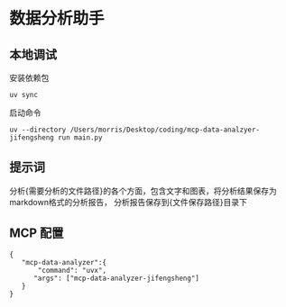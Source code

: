 # 数据分析助手


## 本地调试

安装依赖包
```
uv sync
```
启动命令
```
uv --directory /Users/morris/Desktop/coding/mcp-data-analzyer-jifengsheng run main.py
```
## 提示词
分析{需要分析的文件路径}的各个方面，包含文字和图表，将分析结果保存为markdown格式的分析报告，
分析报告保存到{文件保存路径}目录下

## MCP 配置
```
{
   "mcp-data-analyzer":{
       "command": "uvx",
      "args": ["mcp-data-analyzer-jifengsheng"]
   }
}

```

